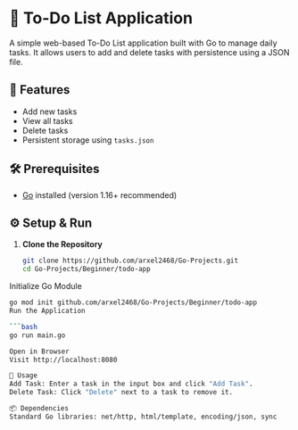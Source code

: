 # 📝 To-Do List Application

A simple web-based To-Do List application built with Go to manage daily tasks. It allows users to add and delete tasks with persistence using a JSON file.

## 🚀 Features
- Add new tasks  
- View all tasks  
- Delete tasks  
- Persistent storage using `tasks.json`

## 🛠️ Prerequisites
- [Go](https://golang.org/dl/) installed (version 1.16+ recommended)

## ⚙️ Setup & Run

1. **Clone the Repository**  
   ```bash
   git clone https://github.com/arxel2468/Go-Projects.git
   cd Go-Projects/Beginner/todo-app

Initialize Go Module

   ```bash
   go mod init github.com/arxel2468/Go-Projects/Beginner/todo-app
Run the Application

  ```bash
  go run main.go

Open in Browser
Visit http://localhost:8080

📝 Usage
Add Task: Enter a task in the input box and click "Add Task".
Delete Task: Click "Delete" next to a task to remove it.

📦 Dependencies
Standard Go libraries: net/http, html/template, encoding/json, sync
